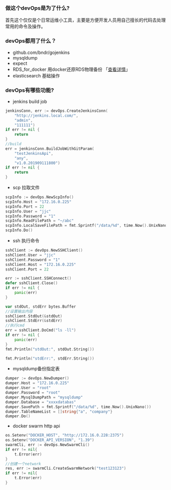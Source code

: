 ### 做这个devOps是为了什么?
首先这个仅仅是个日常运维小工具，主要是方便开发人员用自己擅长的代码去处理常用的命令及操作。

### devOps都用了什么？
* github.com/bndr/gojenkins
* mysqldump
* expect
* RDS_for_docker 用docker还原RDS物理备份 「[查看详情](https://github.com/lvxin0315/devOps/blob/master/RDS_for_docker/README.md "查看详情")」
* elasticsearch 基础操作

### devOps有哪些功能?
* jenkins build job
```go
jenkinsConn, err := devOps.CreateJenkinsConn(
    "http://jenkins.local.com/",
    "admin",
    "111111")
if err != nil {
    return
}
//build
err = jenkinsConn.BuildJobWithGitParam(
    "testJenkinsApi",
    "any",
    "v1.0.201909111800")
if err != nil {
    return
}
```

* scp 拉取文件
```go
scpInfo := devOps.NewScpInfo()
scpInfo.Host = "172.16.0.225"
scpInfo.Port = 22
scpInfo.User = "jjc"
scpInfo.Password = "1"
scpInfo.ReadFilePath = "~/abc"
scpInfo.LocalSaveFilePath = fmt.Sprintf("/data/%d", time.Now().UnixNano())
scpInfo.Do()
```

* ssh 执行命令
```go
sshClient := devOps.NewSSHClient()
sshClient.User = "jjc"
sshClient.Password = "1"
sshClient.Host = "172.16.0.225"
sshClient.Port = 22

err := sshClient.SSHConnect()
defer sshClient.Close()
if err != nil {
    panic(err)
}

var stdOut, stdErr bytes.Buffer
//设置输出内容
sshClient.StdOut(&stdOut)
sshClient.StdErr(&stdErr)
//执行cmd
err = sshClient.DoCmd("ls -ll")
if err != nil {
    panic(err)
}
fmt.Println("stdOut:", stdOut.String())

fmt.Println("stdErr:", stdErr.String())

```

* mysqldump备份指定表
```go
dumper := devOps.NewDumper()
dumper.Host = "172.16.0.225"
dumper.User = "root"
dumper.Password = "root"
dumper.MysqlDumpPath = "mysqldump"
dumper.Database = "xxxxdatabas"
dumper.SavePath = fmt.Sprintf("/data/%d", time.Now().UnixNano())
dumper.TableNameList = []string{"a", "company"}
dumper.Do()
```

* docker swarm http api
```go
os.Setenv("DOCKER_HOST", "http://172.16.0.228:2375")
os.Setenv("DOCKER_API_VERSION", "1.39")
swarmCli, err := devOps.NewSwarmCli()
if err != nil{
    t.Error(err)
}
//创建一个network
res, err := swarmCli.CreateSwarmNetwork("test123123")
if err != nil{
    t.Error(err)
}
```